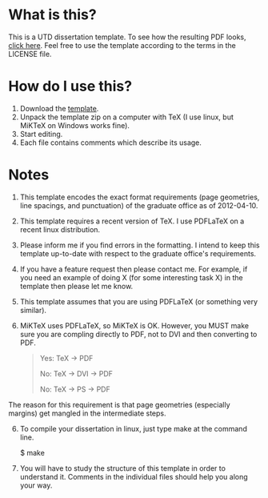 
# What is this?

This is a UTD dissertation template. 
To see how the resulting PDF looks, [click here](http://bmccary.github.io/utd-dissertation-template/utd-paper.pdf). Feel free to use the template according to the terms in the LICENSE file.

# How do I use this?

1. Download the [template](https://github.com/bmccary/utd-dissertation-template/archive/master.zip).
2. Unpack the template zip on a computer with TeX (I use linux, but MiKTeX on Windows works fine).
3. Start editing. 
4. Each file contains comments which describe its usage.

# Notes

1. This template encodes the exact format requirements (page geometries, line spacings, and punctuation) of the graduate office as of 2012-04-10.
2. This template requires a recent version of TeX. I use PDFLaTeX on a recent linux distribution.
3. Please inform me if you find errors in the formatting. I intend to keep this template up-to-date with respect to the graduate office's requirements.
3. If you have a feature request then please contact me. For example, if you need an example of doing X (for some interesting task X) in the template then please let me know.
4. This template assumes that you are using PDFLaTeX (or something very similar).
5. MiKTeX uses PDFLaTeX, so MiKTeX is OK. However, you MUST make sure you are compling directly to PDF, not to DVI and then converting to PDF.
 
    > Yes: TeX -> PDF
    >
    > No: TeX -> DVI -> PDF
    >
    > No: TeX -> PS -> PDF

  The reason for this requirement is that page geometries (especially margins) get mangled in the intermediate steps.

6. To compile your dissertation in linux, just type make at the command line.

     $ make

7. You will have to study the structure of this template in order to understand it. Comments in the individual files should help you along your way.

